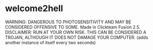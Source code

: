 # welcome2hell
WARNING: DANGEROUS TO PHOTOSENSITIVITY AND MAY BE CONSIDERED OFFENSIVE TO SOME.
Made in Clickteam Fusion 2.5. 
DISCLAIMER: 
RUN AT YOUR OWN RISK. THIS CAN BE CONSIDERED A TROJAN, ALTHOUGH IT DOES NOT DAMAGE YOUR COMPUTER. (adds another instance of itself every two seconds)
